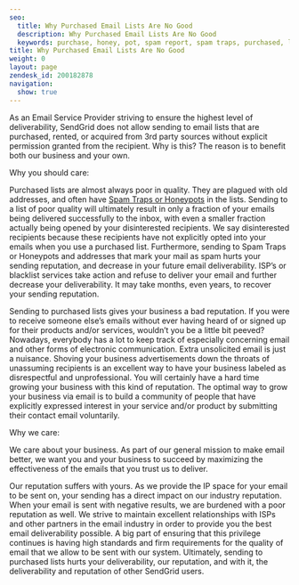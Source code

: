 ```yaml
---
seo:
  title: Why Purchased Email Lists Are No Good
  description: Why Purchased Email Lists Are No Good
  keywords: purchase, honey, pot, spam report, spam traps, purchased, lists
title: Why Purchased Email Lists Are No Good
weight: 0
layout: page
zendesk_id: 200182878
navigation:
  show: true
---
```


As an Email Service Provider striving to ensure the highest level of deliverability, SendGrid does not allow sending to email lists that are purchased, rented, or acquired from 3rd party sources without explicit permission granted from the recipient. Why is this? The reason is to benefit both our business and your own.

 

Why you should care:

Purchased lists are almost always poor in quality. They are plagued with old addresses, and often have [Spam Traps or Honeypots]({{root_url}}/Classroom/Deliver/Undeliverable_Email/spam_trapped.html) in the lists. Sending to a list of poor quality will ultimately result in only a fraction of your emails being delivered successfully to the inbox, with even a smaller fraction actually being opened by your disinterested recipients. We say disinterested recipients because these recipients have not explicitly opted into your emails when you use a purchased list. Furthermore, sending to Spam Traps or Honeypots and addresses that mark your mail as spam hurts your sending reputation, and decrease in your future email deliverability. ISP’s or blacklist services take action and refuse to deliver your email and further decrease your deliverability. It may take months, even years, to recover your sending reputation.

Sending to purchased lists gives your business a bad reputation. If you were to receive someone else’s emails without ever having heard of or signed up for their products and/or services, wouldn’t you be a little bit peeved? Nowadays, everybody has a lot to keep track of especially concerning email and other forms of electronic communication. Extra unsolicited email is just a nuisance. Shoving your business advertisements down the throats of unassuming recipients is an excellent way to have your business labeled as disrespectful and unprofessional. You will certainly have a hard time growing your business with this kind of reputation. The optimal way to grow your business via email is to build a community of people that have explicitly expressed interest in your service and/or product by submitting their contact email voluntarily.

 

Why we care:

We care about your business. As part of our general mission to make email better, we want you and your business to succeed by maximizing the effectiveness of the emails that you trust us to deliver.

Our reputation suffers with yours. As we provide the IP space for your email to be sent on, your sending has a direct impact on our industry reputation. When your email is sent with negative results, we are burdened with a poor reputation as well. We strive to maintain excellent relationships with ISPs and other partners in the email industry in order to provide you the best email deliverability possible. A big part of ensuring that this privilege continues is having high standards and firm requirements for the quality of email that we allow to be sent with our system. Ultimately, sending to purchased lists hurts your deliverability, our reputation, and with it, the deliverability and reputation of other SendGrid users.
